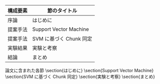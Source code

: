 構成要素 | 節のタイトル
 --- | --- 
序論 | はじめに
提案手法 | Support Vector Machine
提案手法 | SVM に基づく Chunk 同定
実験結果 | 実験と考察
結論 | まとめ

論文に含まれた各節
\section{はじめに}
\section{Support Vector Machine}
\section{SVM に基づく Chunk 同定}
\section{実験と考察}
\section{まとめ}
